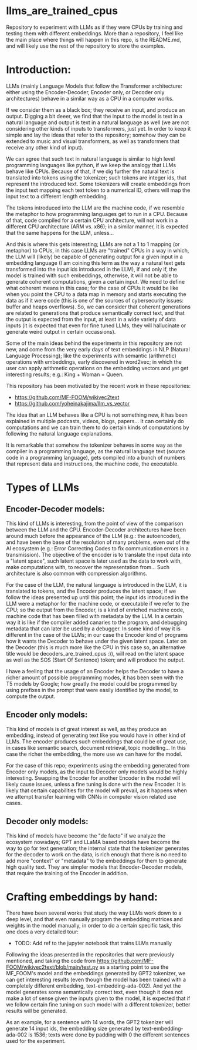 # llms_are_trained_cpus
Repository to experiment with LLMs as if they were CPUs by training and testing them with different embeddings.
More than a repository, I feel like the main place where things will happen in this repo, is the README.md, and
will likely use the rest of the repository to store the examples.

# Introduction:
LLMs (mainly Language Models that follow the Transformer architecture: either using the Encoder-Decoder, Encoder only,
or Decoder only architectures) behave in a similar way as a CPU in a computer works.

If we consider them as a black box; they receive an input, and produce an output. Digging a bit deeer, we find that
the input to the model is text in a natural language and output is text in a natural language as well (we are not
considering other kinds of inputs to transformers, just yet. In order to keep it simple and lay the ideas that refer
to the repository; somehow they can be extended to music and visual transformers, as well as transformers that receive
any other kind of input).

We can agree that such text in natural language is similar to high level programming languages like python, if we keep
the analogy that LLMs behave like CPUs. Because of that, if we dig further the natural text is translated into tokens
using the tokenizer; such tokens are integer ids, that represent the introduced text. Some tokenizers will create embeddings
from the input text mapping each text token to a numerical ID, others will map the input text to a different length embedding.

The tokens introduced into the LLM are the machine code, if we resemble the metaphor to how programming languages get to run
in a CPU. Because of that, code compiled for a certain CPU architecture, will not work in a different CPU architecture (ARM vs. x86);
in a similar manner, it is expected that the same happens for the LLM, unless...

And this is where this gets interesting; LLMs are not a 1 to 1 mapping (or metaphor) to CPUs, in this case LLMs are "trained" CPUs
in a way in which, the LLM will (likely) be capable of generating output for a given input in a embedding language (I am coining this
term as the way a natural text gets transformed into the input ids introduced in the LLM), if and only if, the model is trained with
such embeddings, otherwise, it will not be able to generate coherent computations, given a certain input. We need to define what coherent
means in this case; for the case of CPUs it would be like when you point the CPU to a data map in memory and starts executing the data
as if it were code (this is one of the sources of cybersecurity issues: buffer and heaps overflows). So, we can consider that coherent
generations are related to generations that produce semantically correct text, and that the output is expected from the input, at least
in a wide variety of data inputs (it is expected that even for fine tuned LLMs, they will hallucinate or generate weird output in certain
occassions).

Some of the main ideas behind the experiments in this repository are not new, and come from the very early days of text embeddings in NLP
(Natural Language Processing); like the experiments with semantic (arithmetic) operations with embeddings, early discovered in word2vec;
in which the user can apply arithmetic operations on the embedding vectors and yet get interesting results; e.g.: King + Woman = Queen.

This repository has been motivated by the recent work in these repositories:
- https://github.com/MF-FOOM/wikivec2text
- https://github.com/yoheinakajima/llm_vs_vector

The idea that an LLM behaves like a CPU is not something new, it has been explained in multiple podcasts, videos, blogs, papers... It can
certainly do computations and we can train them to do certain kinds of computations by following the natural language explanations.

It is remarkable that somehow the tokenizer behaves in some way as the compiler in a programming language, as the natural language text
(source code in a programming language), gets compiled into a bunch of numbers that represent data and instructions, the machine code, the executable.

# Types of LLMs
## Encoder-Decoder models:
This kind of LLMs is interesting, from the point of view of the comparison between the LLM and the CPU. Encoder-Decoder architectures have been
around much before the appearance of the LLM (e.g.: the autoencoder), and have been the base of the resolution of many problems, even out of the AI ecosystem
(e.g.: Error Correcting Codes to fix communication errors in a transmission). The objective of the encoder is to translate the input data into a "latent space",
such latent space is later used as the data to work with, make computations with, to recover the representation from... Such architecture is also common with
compression algorithms.

For the case of the LLM, the natural language is introduced in the LLM, it is translated to tokens, and the Encoder produces the latent space; if we follow the ideas
presented up until this point; the input ids introduced in the LLM were a metaphor for the machine code, or executable if we refer to the CPU;
so the output from the Encoder, is a kind of enriched machine code, machine code that has been filled with metadata by the LLM. In a certain way it is like if
the compiler added canaries to the program, and debugging metadata that can later be used by a debugger. In some kind of way it is different in the case of the LLMs;
in our case the Encoder kind of programs how it wants the Decoder to behave under the given latent space. Later on the Decoder (this is much more like the CPU in this case
so, an alternative title would be decoders_are_trained_cpus :)), will read on the latent space as well as the SOS (Start Of Sentence) token; and will produce the output.

I have a feeling that the usage of an Encoder helps the Decoder to have a richer amount of possible programming modes, it has been seen with the T5 models by Google; how
greatly the model could be programmed by using prefixes in the prompt that were easily identified by the model, to compute the output.

## Encoder only models:
This kind of models is of great interest as well, as they produce an embedding, instead of generating text like you would have in other kind of LLMs. The encoder
produces such embeddings that could be of great use, in cases like semantic search, document retrieval, topic modelling... In this case the richer the embedding, the more use we can have
for the model.

For the case of this repo; experiments using the embedding generated from Encoder only models, as the input to Decoder only models would be highly interesting. Swapping the Encoder
for another Encoder in the model will likely cause issues, unless a fine tuning is done with the new Encoder. It is likely that certain capabilities for the model will prevail, as it
happens when we attempt transfer learning with CNNs in computer vision related use cases.

## Decoder only models:
This kind of models have become the "de facto" if we analyze the ecosystem nowadays; GPT and LLaMA based models have become the way to go for text generation; the internal
state that the tokenizer generates for the decoder to work on the data, is rich enough that there is no need to add more "context" or "metadata" to the embeddings for them
to generate high quality text. They are simpler models that Encoder-Decoder models, that require the training of the Encoder in addition.

# Crafting embeddings by hand:
There have been several works that study the way LLMs work down to a deep level, and that even manually program the embedding matrices and weights
in the model manually, in order to do a certain specific task, this one does a very detailed tour:
- TODO: Add ref to the jupyter notebook that trains LLMs manually

Following the ideas presented in the repositories that were previously mentioned, and taking the code from https://github.com/MF-FOOM/wikivec2text/blob/main/test.py as a starting point to use
the MF_FOOM's model and the embeddings generated by GPT2 tokenizer, we can get interesting results (even though the model has been trained with a completely different embedding, text-embedding-ada-002).
And yet the model generates some semantically correct text, even though it does not make a lot of sense given the inputs given to the model, it is expected that if we follow certain fine tuning
on such model with a different tokenizer, better results will be generated.

As an example, for a sentence with 14 words, the GPT2 tokenizer will generate 14 input ids, the embedding size generated by text-embedding-ada-002 is 1536; texts were done by padding
with 0 the different sentences used for the experiment.


